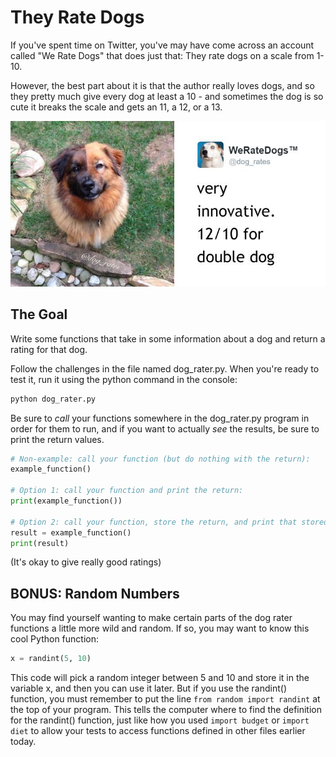 # They Rate Dogs

If you've spent time on Twitter, you've may have come across an account called "We Rate Dogs" that does just that: They rate dogs on a scale from 1-10.

However, the best part about it is that the author really loves dogs, and so they pretty much give every dog at least a 10 - and sometimes the dog is so cute it breaks the scale and gets an 11, a 12, or a 13.

![Picture of a double dog!](ratedog.jpg)

## The Goal

Write some functions that take in some information about a dog and return a rating for that dog.

Follow the challenges in the file named dog_rater.py. When you're ready to test it, run it using the python command in the console:

```bash
python dog_rater.py
```

Be sure to *call* your functions somewhere in the dog_rater.py program in order for them to run, and if you want to actually *see* the results, be sure to print the return values.

```python
# Non-example: call your function (but do nothing with the return):
example_function()

# Option 1: call your function and print the return:
print(example_function())

# Option 2: call your function, store the return, and print that stored value:
result = example_function()
print(result)
```

(It's okay to give really good ratings)

## BONUS: Random Numbers

You may find yourself wanting to make certain parts of the dog rater functions a little more wild and random. If so, you may want to know this cool Python function:

```python
x = randint(5, 10)
```

This code will pick a random integer between 5 and 10 and store it in the variable x, and then you can use it later.
But if you use the randint() function, you must remember to put the line `from random import randint` at the top of your program. This tells the computer where to find the definition for the randint() function, just like how you used `import budget` or `import diet` to allow your tests to access functions defined in other files earlier today.

